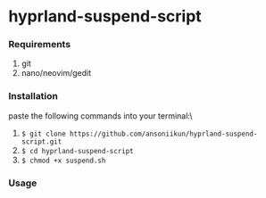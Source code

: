 # hyprland-suspend-script

### Requirements
1. git
2. nano/neovim/gedit

### Installation
paste the following commands into your terminal:\
1. `$ git clone https://github.com/ansoniikun/hyprland-suspend-script.git`
2. `$ cd hyprland-suspend-script`
3. `$ chmod +x suspend.sh`


### Usage
